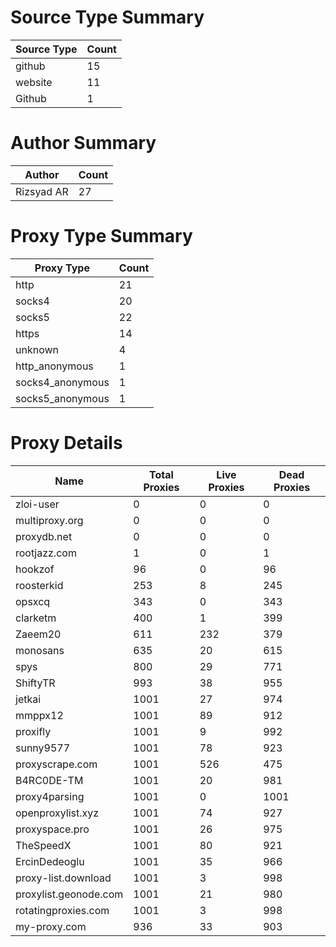 # Source Type Summary

| Source Type | Count |
|-------------|-------|
| github | 15 |
| website | 11 |
| Github | 1 |


# Author Summary

| Author | Count |
|--------|-------|
| Rizsyad AR | 27 |


# Proxy Type Summary

| Proxy Type | Count |
|------------|-------|
| http | 21 |
| socks4 | 20 |
| socks5 | 22 |
| https | 14 |
| unknown | 4 |
| http_anonymous | 1 |
| socks4_anonymous | 1 |
| socks5_anonymous | 1 |


# Proxy Details

| Name | Total Proxies | Live Proxies | Dead Proxies |
|------|---------------|--------------|---------------|
| zloi-user | 0 | 0 | 0 |
| multiproxy.org | 0 | 0 | 0 |
| proxydb.net | 0 | 0 | 0 |
| rootjazz.com | 1 | 0 | 1 |
| hookzof | 96 | 0 | 96 |
| roosterkid | 253 | 8 | 245 |
| opsxcq | 343 | 0 | 343 |
| clarketm | 400 | 1 | 399 |
| Zaeem20 | 611 | 232 | 379 |
| monosans | 635 | 20 | 615 |
| spys | 800 | 29 | 771 |
| ShiftyTR | 993 | 38 | 955 |
| jetkai | 1001 | 27 | 974 |
| mmppx12 | 1001 | 89 | 912 |
| proxifly | 1001 | 9 | 992 |
| sunny9577 | 1001 | 78 | 923 |
| proxyscrape.com | 1001 | 526 | 475 |
| B4RC0DE-TM | 1001 | 20 | 981 |
| proxy4parsing | 1001 | 0 | 1001 |
| openproxylist.xyz | 1001 | 74 | 927 |
| proxyspace.pro | 1001 | 26 | 975 |
| TheSpeedX | 1001 | 80 | 921 |
| ErcinDedeoglu | 1001 | 35 | 966 |
| proxy-list.download | 1001 | 3 | 998 |
| proxylist.geonode.com | 1001 | 21 | 980 |
| rotatingproxies.com | 1001 | 3 | 998 |
| my-proxy.com | 936 | 33 | 903 |
